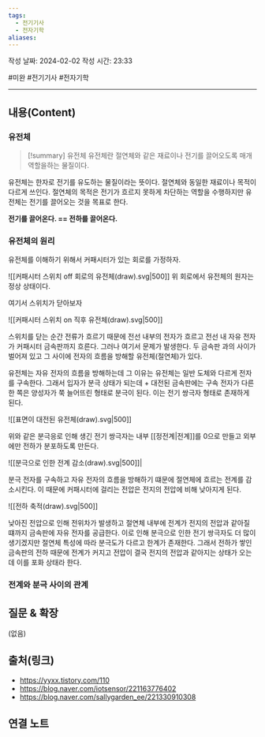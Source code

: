 ```yaml
---
tags:
  - 전기기사
  - 전자기학
aliases:
---
```

작성 날짜: 2024-02-02
작성 시간: 23:33

#미완 #전기기사 #전자기학 

----
## 내용(Content)
### 유전체
>[!summary] 유전체
>유전체란 절연체와 같은 재료이나 전기를 끌어오도록 매개 역할을하는 물질이다.
>

유전체는 한자로 전기를 유도하는 물질이라는 뜻이다. 절연체와 동일한 재료이나 목적이 다르게 쓰인다. 절연체의 목적은 전기가 흐르지 못하게 차단하는 역할을 수행하지만 유전체는 전기를 끌어오는 것을 목표로 한다.

**전기를 끌어온다. == 전하를 끌어온다.**

### 유전체의 원리
유전체를 이해하기 위해서 커패시터가 있는 회로를 가정하자.

![[커패시터 스위치 off 회로의 유전체(draw).svg|500]]
위 회로에서 유전체의 원자는 정상 상태이다.

여기서 스위치가 닫아보자

![[커패시터 스위치 on 직후 유전체(draw).svg|500]]

스위치를 닫는 순간 전류가 흐르기 때문에 전선 내부의 전자가 흐르고 전선 내 자유 전자가 커패시터 금속판까지 흐른다. 그러나 여기서 문제가 발생한다. 두 금속판 과의 사이가 벌어져 있고 그 사이에 전자의 흐름을 방해할 유전체(절연체)가 있다.

유전체는 자유 전자의 흐름을 방해하는데 그 이유는 유전체는 일반 도체와 다르게 전자를 구속한다. 그래서 입자가 분극 상태가 되는데 + 대전된 금속판에는 구속 전자가 다른 한 쪽은 양성자가 쭉 늘어뜨린 형태로 분극이 된다. 이는 전기 쌍극자 형태로 존재하게 된다.

![[표면이 대전된 유전체(draw).svg|500]]

위와 같은 분극응로 인해 생긴 전기 쌍극자는 내부 [[정전계|전계]]를 0으로 만들고 외부에만 전하가 분포하도록 만든다. 


![[분극으로 인한 전계 감소(draw).svg|500]]|

분극 전자를 구속하고 자유 전자의 흐름을 방해하기 떄문에 절연체에 흐르는 전계를 감소시킨다. 이 때문에 커패시터에 걸리는 전압은 전지의 전압에 비해 낮아지게 된다.

![[전하 축적(draw).svg|500]]

낮아진 전압으로 인해 전위차가 발생하고 절연체 내부에 전계가 전지의 전압과 같아질 떄까지 금속판에 자유 전자를 공급한다. 이로 인해 분극으로 인한 전기 쌍극자도 더 많이 생기겠지만 절연체 특성에 따라 분극도가 다르고 한계가 존재한다. 그래서 전하가 쌓인 금속판의 전하 때문에 전계가 커지고 전압이 결국 전지의 전압과 같아지는 상태가 오는데 이를 포화 상태라 한다.

### 전계와 분극 사이의 관계


## 질문 & 확장

(없음)

## 출처(링크)
- https://yyxx.tistory.com/110
- https://blog.naver.com/iotsensor/221163776402
- https://blog.naver.com/sallygarden_ee/221330910308
## 연결 노트










